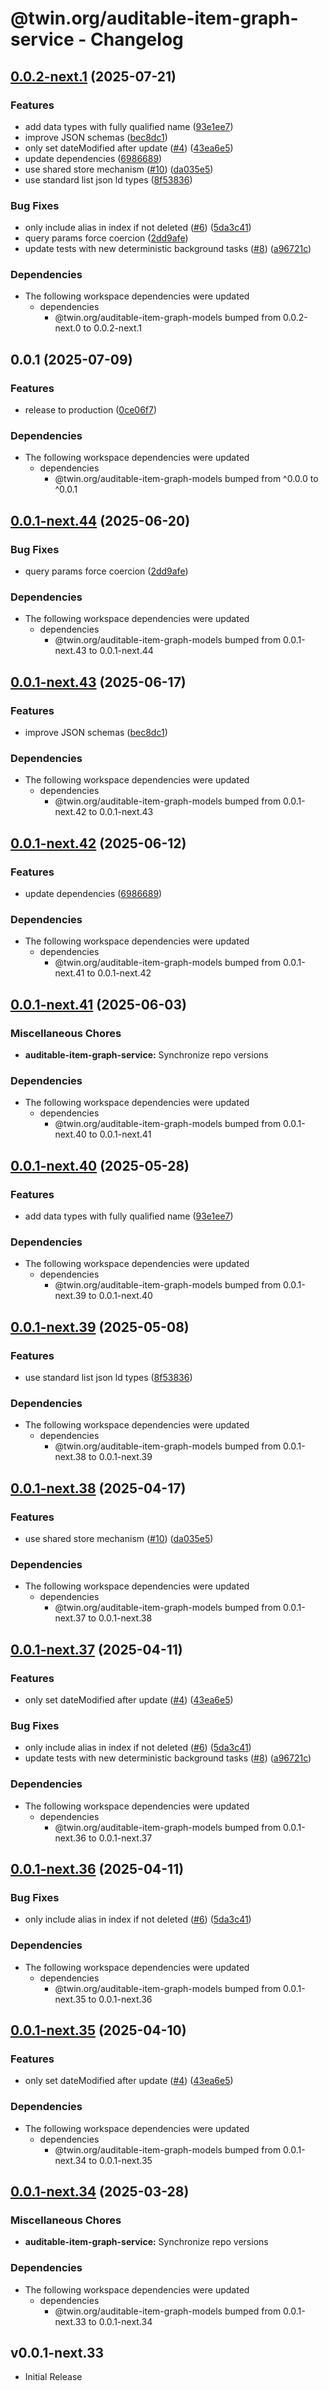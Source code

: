 # @twin.org/auditable-item-graph-service - Changelog

## [0.0.2-next.1](https://github.com/twinfoundation/auditable-item-graph/compare/auditable-item-graph-service-v0.0.2-next.0...auditable-item-graph-service-v0.0.2-next.1) (2025-07-21)


### Features

* add data types with fully qualified name ([93e1ee7](https://github.com/twinfoundation/auditable-item-graph/commit/93e1ee7c0f7bad81f003787f797f363864e201af))
* improve JSON schemas ([bec8dc1](https://github.com/twinfoundation/auditable-item-graph/commit/bec8dc1f270c6c9710623a192b984cf46f8a5613))
* only set dateModified after update ([#4](https://github.com/twinfoundation/auditable-item-graph/issues/4)) ([43ea6e5](https://github.com/twinfoundation/auditable-item-graph/commit/43ea6e5f2d0b9181a80f0bf2935db64b3263839a))
* update dependencies ([6986689](https://github.com/twinfoundation/auditable-item-graph/commit/698668957a1fcb7f85ce2f117914d5980043924f))
* use shared store mechanism ([#10](https://github.com/twinfoundation/auditable-item-graph/issues/10)) ([da035e5](https://github.com/twinfoundation/auditable-item-graph/commit/da035e5eb8f157482b4eb2bdbc689c6c0647ff7d))
* use standard list json ld types ([8f53836](https://github.com/twinfoundation/auditable-item-graph/commit/8f53836d4c83a98d64d7f5fe0531bb9af09464ae))


### Bug Fixes

* only include alias in index if not deleted ([#6](https://github.com/twinfoundation/auditable-item-graph/issues/6)) ([5da3c41](https://github.com/twinfoundation/auditable-item-graph/commit/5da3c419fafa2afefd34b1c570d103012b888a75))
* query params force coercion ([2dd9afe](https://github.com/twinfoundation/auditable-item-graph/commit/2dd9afe9ec37e2a91c110317fe289f7495c187a0))
* update tests with new deterministic background tasks ([#8](https://github.com/twinfoundation/auditable-item-graph/issues/8)) ([a96721c](https://github.com/twinfoundation/auditable-item-graph/commit/a96721c28128781f9cbd983d013dcf4c5542158c))


### Dependencies

* The following workspace dependencies were updated
  * dependencies
    * @twin.org/auditable-item-graph-models bumped from 0.0.2-next.0 to 0.0.2-next.1

## 0.0.1 (2025-07-09)


### Features

* release to production ([0ce06f7](https://github.com/twinfoundation/auditable-item-graph/commit/0ce06f7825aa72d04b7a2ffd8c98cb56290b9d16))


### Dependencies

* The following workspace dependencies were updated
  * dependencies
    * @twin.org/auditable-item-graph-models bumped from ^0.0.0 to ^0.0.1

## [0.0.1-next.44](https://github.com/twinfoundation/auditable-item-graph/compare/auditable-item-graph-service-v0.0.1-next.43...auditable-item-graph-service-v0.0.1-next.44) (2025-06-20)


### Bug Fixes

* query params force coercion ([2dd9afe](https://github.com/twinfoundation/auditable-item-graph/commit/2dd9afe9ec37e2a91c110317fe289f7495c187a0))


### Dependencies

* The following workspace dependencies were updated
  * dependencies
    * @twin.org/auditable-item-graph-models bumped from 0.0.1-next.43 to 0.0.1-next.44

## [0.0.1-next.43](https://github.com/twinfoundation/auditable-item-graph/compare/auditable-item-graph-service-v0.0.1-next.42...auditable-item-graph-service-v0.0.1-next.43) (2025-06-17)


### Features

* improve JSON schemas ([bec8dc1](https://github.com/twinfoundation/auditable-item-graph/commit/bec8dc1f270c6c9710623a192b984cf46f8a5613))


### Dependencies

* The following workspace dependencies were updated
  * dependencies
    * @twin.org/auditable-item-graph-models bumped from 0.0.1-next.42 to 0.0.1-next.43

## [0.0.1-next.42](https://github.com/twinfoundation/auditable-item-graph/compare/auditable-item-graph-service-v0.0.1-next.41...auditable-item-graph-service-v0.0.1-next.42) (2025-06-12)


### Features

* update dependencies ([6986689](https://github.com/twinfoundation/auditable-item-graph/commit/698668957a1fcb7f85ce2f117914d5980043924f))


### Dependencies

* The following workspace dependencies were updated
  * dependencies
    * @twin.org/auditable-item-graph-models bumped from 0.0.1-next.41 to 0.0.1-next.42

## [0.0.1-next.41](https://github.com/twinfoundation/auditable-item-graph/compare/auditable-item-graph-service-v0.0.1-next.40...auditable-item-graph-service-v0.0.1-next.41) (2025-06-03)


### Miscellaneous Chores

* **auditable-item-graph-service:** Synchronize repo versions


### Dependencies

* The following workspace dependencies were updated
  * dependencies
    * @twin.org/auditable-item-graph-models bumped from 0.0.1-next.40 to 0.0.1-next.41

## [0.0.1-next.40](https://github.com/twinfoundation/auditable-item-graph/compare/auditable-item-graph-service-v0.0.1-next.39...auditable-item-graph-service-v0.0.1-next.40) (2025-05-28)


### Features

* add data types with fully qualified name ([93e1ee7](https://github.com/twinfoundation/auditable-item-graph/commit/93e1ee7c0f7bad81f003787f797f363864e201af))


### Dependencies

* The following workspace dependencies were updated
  * dependencies
    * @twin.org/auditable-item-graph-models bumped from 0.0.1-next.39 to 0.0.1-next.40

## [0.0.1-next.39](https://github.com/twinfoundation/auditable-item-graph/compare/auditable-item-graph-service-v0.0.1-next.38...auditable-item-graph-service-v0.0.1-next.39) (2025-05-08)


### Features

* use standard list json ld types ([8f53836](https://github.com/twinfoundation/auditable-item-graph/commit/8f53836d4c83a98d64d7f5fe0531bb9af09464ae))


### Dependencies

* The following workspace dependencies were updated
  * dependencies
    * @twin.org/auditable-item-graph-models bumped from 0.0.1-next.38 to 0.0.1-next.39

## [0.0.1-next.38](https://github.com/twinfoundation/auditable-item-graph/compare/auditable-item-graph-service-v0.0.1-next.37...auditable-item-graph-service-v0.0.1-next.38) (2025-04-17)


### Features

* use shared store mechanism ([#10](https://github.com/twinfoundation/auditable-item-graph/issues/10)) ([da035e5](https://github.com/twinfoundation/auditable-item-graph/commit/da035e5eb8f157482b4eb2bdbc689c6c0647ff7d))


### Dependencies

* The following workspace dependencies were updated
  * dependencies
    * @twin.org/auditable-item-graph-models bumped from 0.0.1-next.37 to 0.0.1-next.38

## [0.0.1-next.37](https://github.com/twinfoundation/auditable-item-graph/compare/auditable-item-graph-service-v0.0.1-next.36...auditable-item-graph-service-v0.0.1-next.37) (2025-04-11)


### Features

* only set dateModified after update ([#4](https://github.com/twinfoundation/auditable-item-graph/issues/4)) ([43ea6e5](https://github.com/twinfoundation/auditable-item-graph/commit/43ea6e5f2d0b9181a80f0bf2935db64b3263839a))


### Bug Fixes

* only include alias in index if not deleted ([#6](https://github.com/twinfoundation/auditable-item-graph/issues/6)) ([5da3c41](https://github.com/twinfoundation/auditable-item-graph/commit/5da3c419fafa2afefd34b1c570d103012b888a75))
* update tests with new deterministic background tasks ([#8](https://github.com/twinfoundation/auditable-item-graph/issues/8)) ([a96721c](https://github.com/twinfoundation/auditable-item-graph/commit/a96721c28128781f9cbd983d013dcf4c5542158c))


### Dependencies

* The following workspace dependencies were updated
  * dependencies
    * @twin.org/auditable-item-graph-models bumped from 0.0.1-next.36 to 0.0.1-next.37

## [0.0.1-next.36](https://github.com/twinfoundation/auditable-item-graph/compare/auditable-item-graph-service-v0.0.1-next.35...auditable-item-graph-service-v0.0.1-next.36) (2025-04-11)


### Bug Fixes

* only include alias in index if not deleted ([#6](https://github.com/twinfoundation/auditable-item-graph/issues/6)) ([5da3c41](https://github.com/twinfoundation/auditable-item-graph/commit/5da3c419fafa2afefd34b1c570d103012b888a75))


### Dependencies

* The following workspace dependencies were updated
  * dependencies
    * @twin.org/auditable-item-graph-models bumped from 0.0.1-next.35 to 0.0.1-next.36

## [0.0.1-next.35](https://github.com/twinfoundation/auditable-item-graph/compare/auditable-item-graph-service-v0.0.1-next.34...auditable-item-graph-service-v0.0.1-next.35) (2025-04-10)


### Features

* only set dateModified after update ([#4](https://github.com/twinfoundation/auditable-item-graph/issues/4)) ([43ea6e5](https://github.com/twinfoundation/auditable-item-graph/commit/43ea6e5f2d0b9181a80f0bf2935db64b3263839a))


### Dependencies

* The following workspace dependencies were updated
  * dependencies
    * @twin.org/auditable-item-graph-models bumped from 0.0.1-next.34 to 0.0.1-next.35

## [0.0.1-next.34](https://github.com/twinfoundation/auditable-item-graph/compare/auditable-item-graph-service-v0.0.1-next.33...auditable-item-graph-service-v0.0.1-next.34) (2025-03-28)


### Miscellaneous Chores

* **auditable-item-graph-service:** Synchronize repo versions


### Dependencies

* The following workspace dependencies were updated
  * dependencies
    * @twin.org/auditable-item-graph-models bumped from 0.0.1-next.33 to 0.0.1-next.34

## v0.0.1-next.33

- Initial Release
